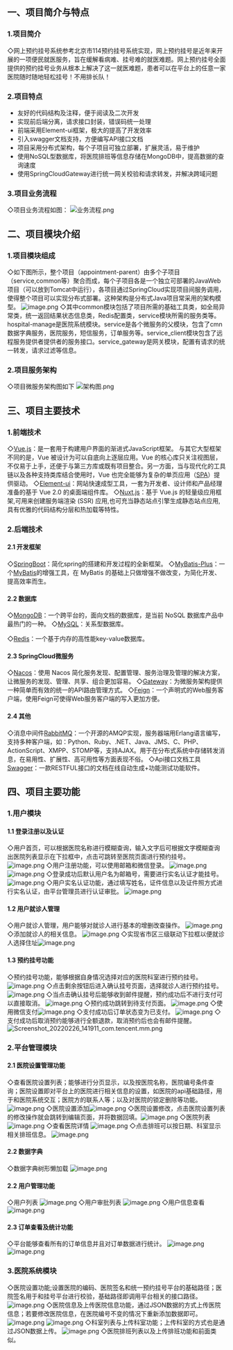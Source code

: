 ## 一、项目简介与特点
### 1.项目简介
​	◇网上预约挂号系统参考北京市114预约挂号系统实现，网上预约挂号是近年来开展的一项便民就医服务，旨在缓解看病难、挂号难的就医难题。网上预约挂号全面提供的预约挂号业务从根本上解决了这一就医难题，患者可以在平台上的任意一家医院随时随地轻松挂号！不用排长队！
### 2.项目特点

- 友好的代码结构及注释，便于阅读及二次开发
- 实现前后端分离，请求接口封装，错误码统一处理
- 前端采用Element-ui框架，极大的提高了开发效率
- 引入swagger文档支持，方便编写API接口文档
- 项目采用分布式架构，每个子项目可独立部署，扩展灵活，易于维护
- 使用NoSQL型数据库，将医院排班等信息存储在MongoDB中，提高数据的查询速度
- 使用SpringCloudGateway进行统一网关校验和请求转发，并解决跨域问题
### 3.项目业务流程
◇项目业务流程如图：
![业务流程.png](https://cdn.nlark.com/yuque/0/2022/png/21429457/1646032002195-72f9eee8-5c59-459a-8a96-f42ce5d4e009.png#clientId=u69f49bdf-8458-4&crop=0&crop=0&crop=1&crop=1&from=paste&height=673&id=ufcc13ae2&margin=%5Bobject%20Object%5D&name=%E5%B0%9A%E5%8C%BB%E9%80%9A%E4%B8%9A%E5%8A%A1%E6%B5%81%E7%A8%8B.png&originHeight=841&originWidth=1189&originalType=binary&ratio=1&rotation=0&showTitle=false&size=90685&status=done&style=none&taskId=u7fed5bd6-3bb0-467a-8474-949215b3d46&title=&width=951.2)

## 二、项目模块介绍
### 1.项目模块组成
◇如下图所示，整个项目（appointment-parent）由多个子项目（service,common等）聚合而成，每个子项目各是一个独立可部署的JavaWeb项目（可以放到Tomcat中运行），各项目通过SpringCloud实现项目间服务调用，使得整个项目可以实现分布式部署。这种架构是分布式Java项目常采用的架构模型。
![image.png](https://cdn.nlark.com/yuque/0/2022/png/21429457/1645796126400-bcfa17df-bfea-49c0-a3e3-e8fd342ebdc8.png#clientId=u827ca338-226f-4&crop=0&crop=0&crop=1&crop=1&from=paste&height=638&id=u4a4484ed&margin=%5Bobject%20Object%5D&name=image.png&originHeight=797&originWidth=1173&originalType=binary&ratio=1&rotation=0&showTitle=false&size=49606&status=done&style=none&taskId=u03ec0510-54b7-489f-85ff-fee87e552f1&title=&width=938.4)
◇其中common模块包括了项目所需的基础工具类，如全局异常类，统一返回结果状态信息类，Redis配置类，service模块所需的服务类等。hospital-manage是医院系统模块。service是各个微服务的父模块，包含了cmn数据字典服务，医院服务，短信服务，订单服务等。service_client模块包含了远程服务提供者提供者的服务接口。service_gateway是网关模块，配置有请求的统一转发，请求过滤等信息。

### 2.项目服务架构
◇项目微服务架构图如下
![架构图.png](https://cdn.nlark.com/yuque/0/2022/png/21429457/1646033456298-faa05956-b620-48d1-9758-dba5e702dea8.png#clientId=u69f49bdf-8458-4&crop=0&crop=0&crop=1&crop=1&from=paste&height=1421&id=u7315d8f6&margin=%5Bobject%20Object%5D&name=%E5%B0%9A%E5%8C%BB%E9%80%9A%E6%9E%B6%E6%9E%84%E5%9B%BE.png&originHeight=1776&originWidth=2293&originalType=binary&ratio=1&rotation=0&showTitle=false&size=659511&status=done&style=none&taskId=u0cf3b1db-2764-4d02-89fd-182467fcd96&title=&width=1834.4)

## 三、项目主要技术
### 1.前端技术
◇[Vue.js](https://cn.vuejs.org/index.html)：是一套用于构建用户界面的渐进式JavaScript框架。 与其它大型框架不同的是，Vue 被设计为可以自底向上逐层应用。Vue 的核心库只关注视图层，不仅易于上手，还便于与第三方库或既有项目整合。另一方面，当与现代化的工具链以及各种支持类库结合使用时，Vue 也完全能够为复杂的单页应用（[SPA](https://baike.baidu.com/item/SPA/17536313)）提供驱动。
◇[Element-ui](https://element.eleme.cn/#/zh-CN)：网站快速成型工具，一套为开发者、设计师和产品经理准备的基于 Vue 2.0 的桌面端组件库。
◇[Nuxt.js](https://www.nuxtjs.cn/)：基于 Vue.js 的轻量级应用框架,可用来创建服务端渲染 (SSR) 应用,也可充当静态站点引擎生成静态站点应用,具有优雅的代码结构分层和热加载等特性。
### 2.后端技术
#### 2.1 开发框架
◇[SpringBoot](https://start.spring.io/)：简化spring的搭建和开发过程的全新框架。
◇[MyBatis-Plus](https://baomidou.com/)：一个[MyBatis](https://mybatis.org/mybatis-3/)的增强工具，在 MyBatis 的基础上只做增强不做改变，为简化开发、提高效率而生。
#### 2.2 数据库
◇[MongoDB](https://www.mongodb.com/)：一个跨平台的，面向文档的数据库，是当前 NoSQL 数据库产品中最热门的一种。
◇[MySQL](https://www.mysql.com/)：关系型数据库。

◇[Redis](https://redis.io/)：一个基于内存的高性能key-value数据库。
#### 2.3 SpringCloud微服务
◇[Nacos](https://nacos.io/zh-cn/docs/quick-start.html)：使用 Nacos 简化服务发现、配置管理、服务治理及管理的解决方案，让微服务的发现、管理、共享、组合更加容易。
◇[Gateway](https://spring.io/projects/spring-cloud-gateway)：为微服务架构提供一种简单而有效的统一的API路由管理方式。
◇[Feign](https://spring.io/projects/spring-cloud-openfeign)：一个声明式的Web服务客户端，使用Feign可使得Web服务客户端的写入更加方便。
#### 2.4 其他
◇消息中间件[RabbitMQ](https://www.rabbitmq.com/)：一个开源的AMQP实现，服务器端用Erlang语言编写，支持多种客户端，如：Python、Ruby、.NET、Java、JMS、C、PHP、ActionScript、XMPP、STOMP等，支持AJAX。用于在分布式系统中存储转发消息，在易用性、扩展性、高可用性等方面表现不俗。
◇Api接口文档工具[Swagger](https://swagger.io/)：一款RESTFUL接口的文档在线自动生成+功能测试功能软件。
## 四、项目主要功能
### 1.用户模块
#### 1.1 登录注册以及认证
◇用户首页，可以根据医院名称进行模糊查询，输入文字后可根据文字模糊查询出医院列表显示在下拉框中，点击可跳转至医院页面进行预约挂号。
![image.png](https://cdn.nlark.com/yuque/0/2022/png/21429457/1645848378064-376da2a5-bb38-47e1-b66f-817e09887a76.png#clientId=u2f212fff-ad2a-4&crop=0&crop=0&crop=1&crop=1&from=paste&height=950&id=u935216d5&margin=%5Bobject%20Object%5D&name=image.png&originHeight=1187&originWidth=1918&originalType=binary&ratio=1&rotation=0&showTitle=false&size=413149&status=done&style=none&taskId=u0b189a30-f8b4-49ef-b3a0-d60ba8b9a55&title=&width=1534.4)
◇用户注册功能，可以使用邮箱和微信登录。
![image.png](https://cdn.nlark.com/yuque/0/2022/png/21429457/1645848554735-d1d00e1e-5593-4f4d-8de2-cc15c850f0b9.png#clientId=u2f212fff-ad2a-4&crop=0&crop=0&crop=1&crop=1&from=paste&height=567&id=uacb861bd&margin=%5Bobject%20Object%5D&name=image.png&originHeight=709&originWidth=1196&originalType=binary&ratio=1&rotation=0&showTitle=false&size=139820&status=done&style=none&taskId=uce34c309-b30f-472d-bfd4-b7d8742cb5f&title=&width=956.8)
![image.png](https://cdn.nlark.com/yuque/0/2022/png/21429457/1645848532112-11c06114-0ef0-4ba4-9d5c-088cf1a0bf3c.png#clientId=u2f212fff-ad2a-4&crop=0&crop=0&crop=1&crop=1&from=paste&height=566&id=ud0355bcf&margin=%5Bobject%20Object%5D&name=image.png&originHeight=708&originWidth=1197&originalType=binary&ratio=1&rotation=0&showTitle=false&size=174247&status=done&style=none&taskId=u5323006b-1422-49da-a363-52f1e790527&title=&width=957.6)
◇登录成功后默认用户名为邮箱号，需要进行实名认证才能挂号。![image.png](https://cdn.nlark.com/yuque/0/2022/png/21429457/1645849579723-0e8294d2-51bd-4820-81f1-1a3822898ea5.png#clientId=u9c405413-9261-4&crop=0&crop=0&crop=1&crop=1&from=paste&height=330&id=uca3ce679&margin=%5Bobject%20Object%5D&name=image.png&originHeight=412&originWidth=1917&originalType=binary&ratio=1&rotation=0&showTitle=false&size=248197&status=done&style=none&taskId=u5e2f9dc2-66b6-4c02-bc67-24f70efc568&title=&width=1533.6)
◇用户实名认证功能，通过填写姓名，证件信息以及证件照方式进行实名认证，由平台管理员进行认证审批。
![image.png](https://cdn.nlark.com/yuque/0/2022/png/21429457/1645850174586-36b13918-81b2-40dd-84af-cc5af2067d47.png#clientId=u9c405413-9261-4&crop=0&crop=0&crop=1&crop=1&from=paste&height=776&id=u77472733&margin=%5Bobject%20Object%5D&name=image.png&originHeight=970&originWidth=1381&originalType=binary&ratio=1&rotation=0&showTitle=false&size=83587&status=done&style=none&taskId=u927af88b-c86d-466c-a5c1-9d57fd8ac41&title=&width=1104.8)
#### 1.2 用户就诊人管理
◇用户就诊人管理，用户能够对就诊人进行基本的增删改查操作。
![image.png](https://cdn.nlark.com/yuque/0/2022/png/21429457/1645851170039-13512702-62f8-4507-8913-5c1f19ddca23.png#clientId=u9c405413-9261-4&crop=0&crop=0&crop=1&crop=1&from=paste&height=573&id=ue35e8988&margin=%5Bobject%20Object%5D&name=image.png&originHeight=716&originWidth=1621&originalType=binary&ratio=1&rotation=0&showTitle=false&size=47375&status=done&style=none&taskId=u4d40a550-c25d-46e3-adcf-51fefcb90fb&title=&width=1296.8)
◇添加就诊人的相关信息。
![image.png](https://cdn.nlark.com/yuque/0/2022/png/21429457/1645851321787-bfb725df-9a46-4b87-b59b-35a84649a4af.png#clientId=u9c405413-9261-4&crop=0&crop=0&crop=1&crop=1&from=paste&height=1330&id=u270e8589&margin=%5Bobject%20Object%5D&name=image.png&originHeight=1662&originWidth=1229&originalType=binary&ratio=1&rotation=0&showTitle=false&size=74771&status=done&style=none&taskId=u03d812d4-79a5-4153-8148-a8c3f0421bf&title=&width=983.2)
◇实现省市区三级联动下拉框以便就诊人选择住址![image.png](https://cdn.nlark.com/yuque/0/2022/png/21429457/1645851481528-59663a73-f4b7-4b57-b25f-1fbb31ed2e70.png#clientId=u9c405413-9261-4&crop=0&crop=0&crop=1&crop=1&from=paste&height=351&id=uba5dce13&margin=%5Bobject%20Object%5D&name=image.png&originHeight=439&originWidth=1161&originalType=binary&ratio=1&rotation=0&showTitle=false&size=30174&status=done&style=none&taskId=ucfd72d0c-60f8-4cd2-96b4-d2c542945a5&title=&width=928.8)
#### 1.3 预约挂号功能
◇预约挂号功能，能够根据自身情况选择对应的医院科室进行预约挂号。
![image.png](https://cdn.nlark.com/yuque/0/2022/png/21429457/1645851076761-33ed8ac3-282e-4766-a21c-939356597052.png#clientId=u9c405413-9261-4&crop=0&crop=0&crop=1&crop=1&from=paste&height=550&id=dMlt8&margin=%5Bobject%20Object%5D&name=image.png&originHeight=687&originWidth=1615&originalType=binary&ratio=1&rotation=0&showTitle=false&size=52762&status=done&style=none&taskId=u369adfa1-dc8e-4bdf-a962-752776d0b9e&title=&width=1292)
◇点击剩余按钮后进入确认挂号页面，选择就诊人进行预约挂号。
![image.png](https://cdn.nlark.com/yuque/0/2022/png/21429457/1645851700157-b3f19c99-600b-43e7-ad63-b09a9470a54a.png#clientId=u9c405413-9261-4&crop=0&crop=0&crop=1&crop=1&from=paste&height=1322&id=u0f8d1b90&margin=%5Bobject%20Object%5D&name=image.png&originHeight=1652&originWidth=1415&originalType=binary&ratio=1&rotation=0&showTitle=false&size=92938&status=done&style=none&taskId=ufcdc7106-62ba-467e-a1cb-d0d4e9bfc85&title=&width=1132)
◇当点击确认挂号后能够收到邮件提醒，预约成功后不进行支付可以直接取消。
![image.png](https://cdn.nlark.com/yuque/0/2022/png/21429457/1645861133423-78d4bcb1-3a74-4c03-bad1-5fb7b3e1d445.png#clientId=u23d5cfb8-9a7d-4&crop=0&crop=0&crop=1&crop=1&from=paste&height=430&id=u4e4fec63&margin=%5Bobject%20Object%5D&name=image.png&originHeight=538&originWidth=1499&originalType=binary&ratio=1&rotation=0&showTitle=false&size=100468&status=done&style=none&taskId=u3d51a407-ac70-4696-9e75-ca698f6994b&title=&width=1199.2)
◇预约成功跳转到待支付页面。
![image.png](https://cdn.nlark.com/yuque/0/2022/png/21429457/1645852676324-b396e243-17d8-407d-abcf-5d25dd8742aa.png#clientId=u64daafa0-70ea-4&crop=0&crop=0&crop=1&crop=1&from=paste&height=641&id=ude422d32&margin=%5Bobject%20Object%5D&name=image.png&originHeight=801&originWidth=1341&originalType=binary&ratio=1&rotation=0&showTitle=false&size=59439&status=done&style=none&taskId=u6b448d26-99a0-4424-a692-66da85230cb&title=&width=1072.8)
◇使用微信支付![image.png](https://cdn.nlark.com/yuque/0/2022/png/21429457/1645852702905-5e0507a6-a190-4348-a7f4-c4e98c44c6b9.png#clientId=u64daafa0-70ea-4&crop=0&crop=0&crop=1&crop=1&from=paste&height=583&id=u9ae06b06&margin=%5Bobject%20Object%5D&name=image.png&originHeight=729&originWidth=1307&originalType=binary&ratio=1&rotation=0&showTitle=false&size=60228&status=done&style=none&taskId=ubfe0c53a-0986-4a8b-a388-44c15da6ca8&title=&width=1045.6)
◇支付成功后订单状态变为已支付。
![image.png](https://cdn.nlark.com/yuque/0/2022/png/21429457/1645852803503-4d2d84c4-475b-4377-86ad-06261ec0e2e6.png#clientId=u64daafa0-70ea-4&crop=0&crop=0&crop=1&crop=1&from=paste&height=334&id=uba2e91fa&margin=%5Bobject%20Object%5D&name=image.png&originHeight=417&originWidth=1331&originalType=binary&ratio=1&rotation=0&showTitle=false&size=28218&status=done&style=none&taskId=u68ddd2a8-0a53-4a11-8461-6c6e469b326&title=&width=1064.8)
◇支付成功后取消预约能够进行全额退款，取消预约后也会有邮件提醒。
![Screenshot_20220226_141911_com.tencent.mm.png](https://cdn.nlark.com/yuque/0/2022/png/21429457/1645857008975-26865b8c-2324-48b8-b741-484c9d542dec.png#clientId=u23d5cfb8-9a7d-4&crop=0&crop=0&crop=1&crop=1&from=paste&height=380&id=u9e4a0530&margin=%5Bobject%20Object%5D&name=Screenshot_20220226_141911_com.tencent.mm.png&originHeight=475&originWidth=1079&originalType=binary&ratio=1&rotation=0&showTitle=false&size=79744&status=done&style=none&taskId=u56f970fd-68c9-4832-a4cf-6f710ca8c5c&title=&width=863.2)
### 2.平台管理模块
#### 2.1 医院设置管理功能
◇查看医院设置列表；能够进行分页显示，以及按医院名称，医院编号条件查询；医院设置即对平台上的医院进行相关信息的设置，如医院的api基础路径，用于和医院系统交互；医院方的联系人等；以及对医院的锁定删除等功能。
![image.png](https://cdn.nlark.com/yuque/0/2022/png/21429457/1645800514957-52204880-53d8-484b-a323-79067e7fc769.png#clientId=u56e55247-ea2d-4&crop=0&crop=0&crop=1&crop=1&from=paste&height=449&id=u85367c88&margin=%5Bobject%20Object%5D&name=image.png&originHeight=561&originWidth=1920&originalType=binary&ratio=1&rotation=0&showTitle=false&size=89553&status=done&style=none&taskId=u9cf9aec6-ced7-48a8-957e-28ba549f4cf&title=&width=1536)
◇医院设置添加![image.png](https://cdn.nlark.com/yuque/0/2022/png/21429457/1645800626630-99025846-2d27-4fcb-b7e7-6ad6a2fb0fa2.png#clientId=u56e55247-ea2d-4&crop=0&crop=0&crop=1&crop=1&from=paste&height=440&id=ueac65eae&margin=%5Bobject%20Object%5D&name=image.png&originHeight=550&originWidth=1920&originalType=binary&ratio=1&rotation=0&showTitle=false&size=48242&status=done&style=none&taskId=u992fc128-6649-4b06-89bd-493cb4e24fe&title=&width=1536)
◇医院设置修改，点击医院设置列表的修改操作就会跳转到编辑页面，并将数据回填。![image.png](https://cdn.nlark.com/yuque/0/2022/png/21429457/1645800658163-9e50629d-8a7f-4d12-9f20-29255f65eae2.png#clientId=u56e55247-ea2d-4&crop=0&crop=0&crop=1&crop=1&from=paste&height=449&id=u52f6ff84&margin=%5Bobject%20Object%5D&name=image.png&originHeight=561&originWidth=1920&originalType=binary&ratio=1&rotation=0&showTitle=false&size=52613&status=done&style=none&taskId=u30e54649-80dd-49d3-919b-1aeda0488f8&title=&width=1536)
◇医院列表
![image.png](https://cdn.nlark.com/yuque/0/2022/png/21429457/1645846066005-25f3ea6f-4701-4b44-9fc6-12949cfd5dcb.png#clientId=uba8c650a-871a-4&crop=0&crop=0&crop=1&crop=1&from=paste&height=452&id=uabaafe61&margin=%5Bobject%20Object%5D&name=image.png&originHeight=565&originWidth=1920&originalType=binary&ratio=1&rotation=0&showTitle=false&size=70689&status=done&style=none&taskId=u78315e08-e261-4049-a8df-6bf73bcf87e&title=&width=1536)
◇查看医院详情
![image.png](https://cdn.nlark.com/yuque/0/2022/png/21429457/1645846228516-f88570a6-88b6-4221-bf7d-022f996cb126.png#clientId=uba8c650a-871a-4&crop=0&crop=0&crop=1&crop=1&from=paste&height=691&id=u6f702682&margin=%5Bobject%20Object%5D&name=image.png&originHeight=864&originWidth=1919&originalType=binary&ratio=1&rotation=0&showTitle=false&size=237726&status=done&style=none&taskId=uf71eacf8-97e1-4099-860d-fd44c79ceeb&title=&width=1535.2)
◇点击排班可以按日期、科室显示相关排班信息。
![image.png](https://cdn.nlark.com/yuque/0/2022/png/21429457/1645846159147-0985aab6-f80b-455b-a0c7-67d922121766.png#clientId=uba8c650a-871a-4&crop=0&crop=0&crop=1&crop=1&from=paste&height=511&id=u2d0684da&margin=%5Bobject%20Object%5D&name=image.png&originHeight=639&originWidth=1920&originalType=binary&ratio=1&rotation=0&showTitle=false&size=109884&status=done&style=none&taskId=uc9a76b0d-5787-4597-9af7-90b21fe5a41&title=&width=1536)
#### 2.2 数据字典
◇数据字典树形懒加载
![image.png](https://cdn.nlark.com/yuque/0/2022/png/21429457/1645846326135-aa5adeea-d77d-40cd-b23c-c808a241089f.png#clientId=uba8c650a-871a-4&crop=0&crop=0&crop=1&crop=1&from=paste&height=518&id=u25b13a9c&margin=%5Bobject%20Object%5D&name=image.png&originHeight=647&originWidth=1696&originalType=binary&ratio=1&rotation=0&showTitle=false&size=60544&status=done&style=none&taskId=u6790c4f9-3988-4d05-a615-d425aeb6dfe&title=&width=1356.8)
#### 2.2 用户管理功能
◇用户列表
![image.png](https://cdn.nlark.com/yuque/0/2022/png/21429457/1645846715543-c24e6ed8-f597-46b8-864d-fb49b2ff1144.png#clientId=uba8c650a-871a-4&crop=0&crop=0&crop=1&crop=1&from=paste&height=407&id=u049a261b&margin=%5Bobject%20Object%5D&name=image.png&originHeight=509&originWidth=1920&originalType=binary&ratio=1&rotation=0&showTitle=false&size=58588&status=done&style=none&taskId=ued2c63fc-290f-4ebe-8c47-6fc51a5dd43&title=&width=1536)
◇用户审批列表
![image.png](https://cdn.nlark.com/yuque/0/2022/png/21429457/1645850460179-24293546-ab4b-4d36-a62d-a711542881c6.png#clientId=u9c405413-9261-4&crop=0&crop=0&crop=1&crop=1&from=paste&height=417&id=u75e2750c&margin=%5Bobject%20Object%5D&name=image.png&originHeight=521&originWidth=1920&originalType=binary&ratio=1&rotation=0&showTitle=false&size=55506&status=done&style=none&taskId=u1321b3cc-3f64-4c74-92fb-d0d0e1bb961&title=&width=1536)
◇用户信息查看
![image.png](https://cdn.nlark.com/yuque/0/2022/png/21429457/1645846971306-247df992-7478-4962-a481-535730228710.png#clientId=uba8c650a-871a-4&crop=0&crop=0&crop=1&crop=1&from=paste&height=722&id=u50350c42&margin=%5Bobject%20Object%5D&name=image.png&originHeight=902&originWidth=1920&originalType=binary&ratio=1&rotation=0&showTitle=false&size=118458&status=done&style=none&taskId=ueb13436f-cd0c-4058-aedb-f183785eff6&title=&width=1536)
#### 2.3 订单查看及统计功能
◇平台能够查看所有的订单信息并且对订单数据进行统计。
![image.png](https://cdn.nlark.com/yuque/0/2022/png/21429457/1645959395125-c2fab051-87a4-4f55-97e3-754e43cd26b2.png#clientId=u32243033-0061-4&crop=0&crop=0&crop=1&crop=1&from=paste&height=426&id=u4e6ba57d&margin=%5Bobject%20Object%5D&name=image.png&originHeight=532&originWidth=1845&originalType=binary&ratio=1&rotation=0&showTitle=false&size=64312&status=done&style=none&taskId=uead0482e-eb53-4e75-b8f4-425360d5a2b&title=&width=1476)
![image.png](https://cdn.nlark.com/yuque/0/2022/png/21429457/1645941809992-a033e8bc-8fe1-4d74-9751-8d7de2ccac5b.png#clientId=u87948bc2-2618-4&crop=0&crop=0&crop=1&crop=1&from=paste&height=638&id=u455b1366&margin=%5Bobject%20Object%5D&name=image.png&originHeight=797&originWidth=1920&originalType=binary&ratio=1&rotation=0&showTitle=false&size=67241&status=done&style=none&taskId=u5203ff1f-730b-497d-bca4-d16f9be2a9d&title=&width=1536)
### 3.医院系统模块
◇医院设置功能;设置医院的编码、医院签名和统一预约挂号平台的基础路径；医院签名用于和挂号平台进行校验，基础路径即调用平台相关的接口路径。
![image.png](https://cdn.nlark.com/yuque/0/2022/png/21429457/1645799932699-12c569b8-3d34-4137-a63e-065b1c9d0a2c.png#clientId=u56e55247-ea2d-4&crop=0&crop=0&crop=1&crop=1&from=paste&height=546&id=ud5ca2005&margin=%5Bobject%20Object%5D&name=image.png&originHeight=682&originWidth=1920&originalType=binary&ratio=1&rotation=0&showTitle=false&size=40957&status=done&style=none&taskId=ue7e2ddb0-aa10-46fd-8874-54c99173045&title=&width=1536)
◇医院信息及上传医院信息功能，通过JSON数据的方式上传医院信息；若要修改医院信息，在医院编号不变的情况下重新添加数据即可。
![image.png](https://cdn.nlark.com/yuque/0/2022/png/21429457/1645800177789-2ca6bdfc-1b20-44ce-9d3b-687190928669.png#clientId=u56e55247-ea2d-4&crop=0&crop=0&crop=1&crop=1&from=paste&height=638&id=u4a5534c8&margin=%5Bobject%20Object%5D&name=image.png&originHeight=798&originWidth=1920&originalType=binary&ratio=1&rotation=0&showTitle=false&size=202691&status=done&style=none&taskId=u8c78047d-d41a-4cde-b013-50387b46e83&title=&width=1536)
![image.png](https://cdn.nlark.com/yuque/0/2022/png/21429457/1645800316594-c4540778-12cc-48aa-bedf-5e6f625f2eb3.png#clientId=u56e55247-ea2d-4&crop=0&crop=0&crop=1&crop=1&from=paste&height=603&id=u87343001&margin=%5Bobject%20Object%5D&name=image.png&originHeight=754&originWidth=1920&originalType=binary&ratio=1&rotation=0&showTitle=false&size=94961&status=done&style=none&taskId=ufaf71b5d-2c8d-4bc9-b430-d72b6c077c7&title=&width=1536)
◇科室列表与上传科室功能；上传科室的方式也是通过JSON数据上传。
![image.png](https://cdn.nlark.com/yuque/0/2022/png/21429457/1645800351792-d8b7cfa4-658c-49b3-a2b2-90013520e9ea.png#clientId=u56e55247-ea2d-4&crop=0&crop=0&crop=1&crop=1&from=paste&height=614&id=KRfx3&margin=%5Bobject%20Object%5D&name=image.png&originHeight=767&originWidth=1920&originalType=binary&ratio=1&rotation=0&showTitle=false&size=148550&status=done&style=none&taskId=u0a183f16-9824-4a96-90f3-6a462833814&title=&width=1536)
◇医院排班列表以及上传排班功能和前面类似。
​

